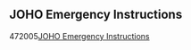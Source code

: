 <article><h2>JOHO Emergency Instructions</h2><time><span class="day">4</span><span class="month">7</span><span class="year">2005</span></time><a href="http://www.hyperorg.com/misc/emergency.html">JOHO Emergency Instructions</a></article>